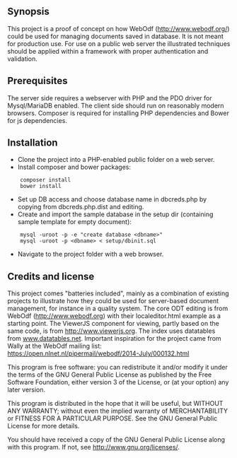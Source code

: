 ## Synopsis

This project is a proof of concept on how WebOdf (http://www.webodf.org/)
could be used for managing documents saved in database.
It is not meant for production use. For use on a public web server the
illustrated techniques should be
applied within a framework with proper authentication and validation.

## Prerequisites

The server side requires a webserver with PHP and the PDO driver for Mysql/MariaDB enabled.
The client side should run on reasonably modern browsers.
Composer is required for installing PHP dependencies and Bower for js
dependencies.

## Installation
* Clone the project into a PHP-enabled public folder on a web server.
* Install composer and bower packages:
```
	composer install
	bower install
```
* Set up DB access and choose database name in dbcreds.php by copying from dbcreds.php.dist and editing.
* Create and import the sample database in the setup dir (containing sample template for empty document): 	
```
	mysql -uroot -p -e "create database <dbname>"
	mysql -uroot -p <dbname> < setup/dbinit.sql
```
* Navigate to the project folder with a web browser.


## Credits and license

This project comes "batteries included", mainly as a combination of existing projects to illustrate how they could be used for server-based document management, for instance in a quality system.
The core ODT editing is from WebOdf (http://www.webodf.org) with their localeditor.html example as a starting point.
The ViewerJS component for viewing, partly based on the same code, is from http://www.viewerjs.org.
The index uses datatables from www.datatables.net.
Important inspiration for the project came from Wally at the WebOdf mailing list: 
https://open.nlnet.nl/pipermail/webodf/2014-July/000132.html


This program is free software: you can redistribute it and/or modify
it under the terms of the GNU General Public License as published by
the Free Software Foundation, either version 3 of the License, or
(at your option) any later version.

This program is distributed in the hope that it will be useful,
but WITHOUT ANY WARRANTY; without even the implied warranty of
MERCHANTABILITY or FITNESS FOR A PARTICULAR PURPOSE.  See the
GNU General Public License for more details.

You should have received a copy of the GNU General Public License
 along with this program.  If not, see <http://www.gnu.org/licenses/>.